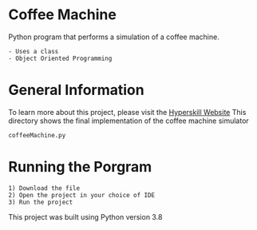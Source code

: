 # Coffee Machine
Python program that performs a simulation of a coffee machine.
```
- Uses a class
- Object Oriented Programming
```
# General Information
To learn more about this project, please visit the [Hyperskill Website](https://hyperskill.org/projects/68?track=2)
This directory shows the final implementation of the coffee machine simulator
```
coffeeMachine.py
```
# Running the Porgram
```
1) Download the file
2) Open the project in your choice of IDE 
3) Run the project
```
This project was built using Python version 3.8
